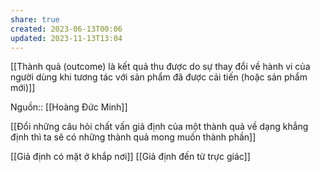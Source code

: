 ```yaml
---
share: true
created: 2023-06-13T00:06
updated: 2023-11-13T13:04
---
```

[[Thành quả (outcome) là kết quả thu được do sự thay đổi về hành vi của người dùng khi tương tác với sản phẩm đã được cải tiến (hoặc sản phẩm mới)]] 

Nguồn:: [[Hoàng Đức Minh]]

[[Đổi những câu hỏi chất vấn giả định của một thành quả về dạng khẳng định thì ta sẽ có những thành quả mong muốn thành phần]]

[[Giả định có mặt ở khắp nơi]]
[[Giả định đến từ trực giác]]
